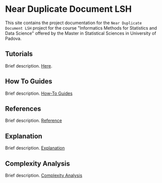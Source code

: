 # Near Duplicate Document LSH
This site contains the project documentation for the
`Near Duplicate Document LSH` project for the course "Informatics Methods for Statistics and Data Science" offered by the Master in Statistical Sciences in University of Padova.


## Tutorials
Brief description.
[Here](tutorials.md).

## How To Guides
Brief description.
[How-To Guides](how-to-guides.md)

## References
Brief description.
[Reference](reference.md)

## Explanation
Brief description.
[Explanation](explanation.md)

## Complexity Analysis
Brief description.
[Complexity Analysis](complexity-analysis)
